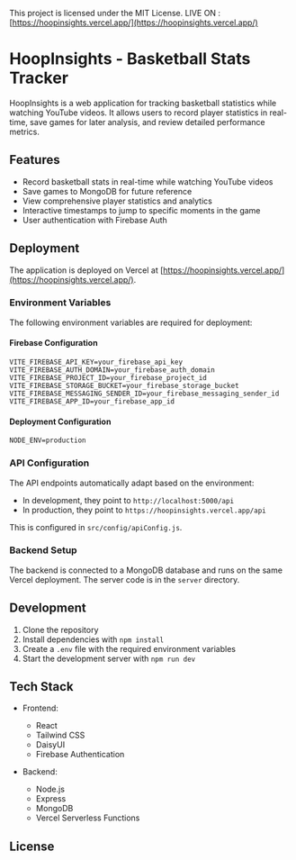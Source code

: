 This project is licensed under the MIT License.
LIVE ON : [https://hoopinsights.vercel.app/](https://hoopinsights.vercel.app/) 

# HoopInsights - Basketball Stats Tracker

HoopInsights is a web application for tracking basketball statistics while watching YouTube videos. It allows users to record player statistics in real-time, save games for later analysis, and review detailed performance metrics.

## Features

- Record basketball stats in real-time while watching YouTube videos
- Save games to MongoDB for future reference
- View comprehensive player statistics and analytics
- Interactive timestamps to jump to specific moments in the game
- User authentication with Firebase Auth

## Deployment

The application is deployed on Vercel at [https://hoopinsights.vercel.app/](https://hoopinsights.vercel.app/).

### Environment Variables

The following environment variables are required for deployment:

#### Firebase Configuration
```
VITE_FIREBASE_API_KEY=your_firebase_api_key
VITE_FIREBASE_AUTH_DOMAIN=your_firebase_auth_domain
VITE_FIREBASE_PROJECT_ID=your_firebase_project_id
VITE_FIREBASE_STORAGE_BUCKET=your_firebase_storage_bucket
VITE_FIREBASE_MESSAGING_SENDER_ID=your_firebase_messaging_sender_id
VITE_FIREBASE_APP_ID=your_firebase_app_id
```

#### Deployment Configuration
```
NODE_ENV=production
```

### API Configuration

The API endpoints automatically adapt based on the environment:
- In development, they point to `http://localhost:5000/api`
- In production, they point to `https://hoopinsights.vercel.app/api`

This is configured in `src/config/apiConfig.js`.

### Backend Setup

The backend is connected to a MongoDB database and runs on the same Vercel deployment. The server code is in the `server` directory.

## Development

1. Clone the repository
2. Install dependencies with `npm install`
3. Create a `.env` file with the required environment variables
4. Start the development server with `npm run dev`

## Tech Stack

- Frontend:
  - React
  - Tailwind CSS
  - DaisyUI
  - Firebase Authentication
  
- Backend:
  - Node.js
  - Express
  - MongoDB
  - Vercel Serverless Functions

## License

